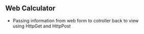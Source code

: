 ## Web Calculator

* Passing information from web form to cotroller back to view\
using HttpGet and HttpPost

